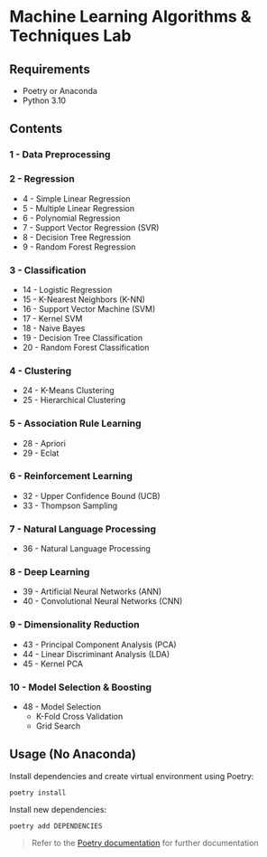 # Machine Learning Algorithms & Techniques Lab 

## Requirements
- Poetry or Anaconda
- Python 3.10

## Contents
### 1 - Data Preprocessing

### 2 - Regression
- 4 - Simple Linear Regression
- 5 - Multiple Linear Regression
- 6 - Polynomial Regression
- 7 - Support Vector Regression (SVR)
- 8 - Decision Tree Regression
- 9 - Random Forest Regression

### 3 - Classification
- 14 - Logistic Regression
- 15 - K-Nearest Neighbors (K-NN)
- 16 - Support Vector Machine (SVM)
- 17 - Kernel SVM
- 18 - Naive Bayes
- 19 - Decision Tree Classification
- 20 - Random Forest Classification

### 4 - Clustering
- 24 - K-Means Clustering
- 25 - Hierarchical Clustering

### 5 - Association Rule Learning
- 28 - Apriori
- 29 - Eclat

### 6 - Reinforcement Learning
- 32 - Upper Confidence Bound (UCB)
- 33 - Thompson Sampling

### 7 - Natural Language Processing
- 36 - Natural Language Processing

### 8 - Deep Learning
- 39 - Artificial Neural Networks (ANN)
- 40 - Convolutional Neural Networks (CNN)

### 9 - Dimensionality Reduction
- 43 - Principal Component Analysis (PCA)
- 44 - Linear Discriminant Analysis (LDA)
- 45 - Kernel PCA

### 10 - Model Selection & Boosting
- 48 - Model Selection
  - K-Fold Cross Validation
  - Grid Search

## Usage (No Anaconda)
Install dependencies and create virtual environment using Poetry:
```
poetry install
```

Install new dependencies: 
```
poetry add DEPENDENCIES
```

> Refer to the [Poetry documentation](https://python-poetry.org/) for further documentation